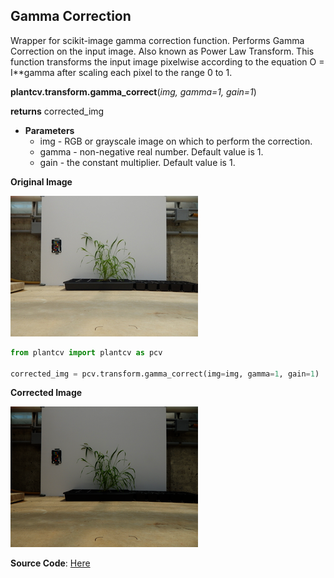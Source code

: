 ## Gamma Correction

Wrapper for scikit-image gamma correction function. Performs Gamma Correction on the input image. Also known as 
    Power Law Transform. This function transforms the input image pixelwise according to the equation O = I**gamma 
    after scaling each pixel to the range 0 to 1.

**plantcv.transform.gamma_correct**(*img, gamma=1, gain=1*)

**returns** corrected_img

- **Parameters**
    - img - RGB or grayscale image on which to perform the correction.
    - gamma - non-negative real number. Default value is 1.
    - gain - the constant multiplier. Default value is 1.

**Original Image**

![Screenshot](img/documentation_images/gamma_correct/original_image.png)

```python
from plantcv import plantcv as pcv

corrected_img = pcv.transform.gamma_correct(img=img, gamma=1, gain=1)

```

**Corrected Image**

![Screenshot](img/documentation_images/gamma_correct/corrected_image.png)

**Source Code**: [Here](https://github.com/danforthcenter/plantcv/blob/master/plantcv/plantcv/transform/gamma_correct.py)